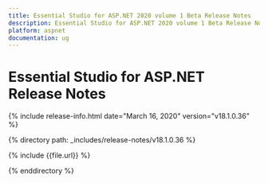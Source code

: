 ```yaml
---
title: Essential Studio for ASP.NET 2020 volume 1 Beta Release Notes  
description: Essential Studio for ASP.NET 2020 volume 1 Beta Release Notes  
platform: aspnet
documentation: ug
---
```


# Essential Studio for ASP.NET  Release Notes  

{% include release-info.html date="March 16, 2020"  version="v18.1.0.36" %} 


{% directory path: _includes/release-notes/v18.1.0.36 %}

{% include {{file.url}} %}

{% enddirectory %}